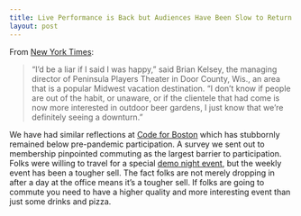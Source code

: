 ```yaml
---
title: Live Performance is Back but Audiences Have Been Slow to Return
layout: post
---
```

From [New York Times](https://www.nytimes.com/2022/08/21/arts/performing-arts-pandemic-attendance.html?unlocked_article_code=AAAAAAAAAAAAAAAACEIPuomT1JKd6J17Vw1cRCfTTMQmqxCdw_PIxftm3iWka3DFDmwbiO0PH5PH40rXa615Yto10HGSXsNadacmQvB_y-5UekVxVwSurpKCk5lDIzkwrcj7eFIK6K_3fOJy9y72PC7-If1jxba7slWPazK9Cq2O0Gkqd1livZdhIV-10CdfwbPPE-J_3dgt3qgiBJBqVHxXMnnxyvroDRR1MN2FawiNqVVlHrEEBkyA2IKU-LkCcw5NCFPZT3gZ4W406N9UO95_L7-oZld7O5K42eNNfzQueIS5BJQxRJzWn6FqsdPOqR-PzMm2wpYmBf8YVX65dcIYrZ25PteSxWc&smid=url-share):
> “I’d be a liar if I said I was happy,” said Brian Kelsey, the managing director of Peninsula Players Theater in Door County, Wis., an area that is a popular Midwest vacation destination. “I don’t know if people are out of the habit, or unaware, or if the clientele that had come is now more interested in outdoor beer gardens, I just know that we’re definitely seeing a downturn.”

We have had similar reflections at [Code for Boston](https://www.codeforboston.org) which has stubbornly remained below pre-pandemic participation. A survey we sent out to membership pinpointed commuting as the largest barrier to participation. Folks were willing to travel for a special [demo night event](https://www.youtube.com/watch?v=dTnIsy5CXAo&list=PLKHKcSbTn_eo8BIE_qLoS2B-AP7swqXWK), but the weekly event has been a tougher sell. The fact folks are not merely dropping in after a day at the office means it’s a tougher sell. If folks are going to commute you need to have a higher quality and more interesting event than just some drinks and pizza.
